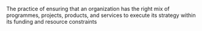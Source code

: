 The practice of ensuring that an organization has the right mix of programmes, projects, products, and services to execute its strategy within its funding and resource constraints